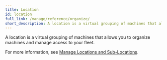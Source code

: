 ```yaml
---
title: Location
id: location
full_link: /manage/reference/organize/
short_description: A location is a virtual grouping of machines that allows you to organize machines and manage access to your fleet.
---
```


A location is a virtual grouping of machines that allows you to organize machines and manage access to your fleet.

For more information, see [Manage Locations and Sub-Locations](/manage/reference/organize/).

